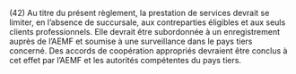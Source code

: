 (42) Au titre du présent règlement, la prestation de services devrait se limiter, en l’absence de succursale, aux contreparties éligibles et aux seuls clients professionnels. Elle devrait être subordonnée à un enregistrement auprès de l’AEMF et soumise à une surveillance dans le pays tiers concerné. Des accords de coopération appropriés devraient être conclus à cet effet par l’AEMF et les autorités compétentes du pays tiers.